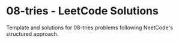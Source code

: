 # 08-tries - LeetCode Solutions
Template and solutions for 08-tries problems following NeetCode's structured approach.
